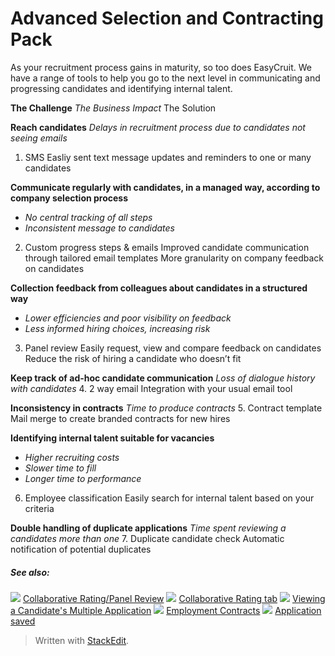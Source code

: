 # Advanced Selection and Contracting Pack

As your recruitment process gains in maturity, so too does EasyCruit. We have a range of tools to help you go to the next level in communicating and progressing candidates and identifying internal talent.

**The Challenge**
*The Business Impact*
The Solution

**Reach candidates**
*Delays in recruitment process due to candidates not seeing emails*
1. SMS
Easliy sent text message updates and reminders to one or many candidates

**Communicate regularly with candidates, in a managed way, according to company selection process**
- *No central tracking of all steps*
- *Inconsistent message to candidates*
2. Custom progress steps & emails
Improved candidate communication through tailored email templates
More granularity on company feedback on candidates

**Collection feedback from colleagues about candidates in a structured way**
- *Lower efficiencies and poor visibility on feedback*
- *Less informed hiring choices, increasing risk*
3. Panel review
Easily request, view and compare feedback on candidates
Reduce the risk of hiring a candidate who doesn’t fit

**Keep track of ad-hoc candidate communication**
*Loss of dialogue history with candidates*
4. 2 way email
Integration with your usual email tool

**Inconsistency in contracts**
*Time to produce contracts*
5. Contract template
Mail merge to create branded contracts for new hires

**Identifying internal talent suitable for vacancies**
- *Higher recruiting costs*
- *Slower time to fill*
- *Longer time to performance*
6. Employee classification
Easily search for internal talent based on your criteria

**Double handling of duplicate applications** 
*Time spent reviewing a candidates more than one*
7. Duplicate candidate check
Automatic notification of potential duplicates

##### See also:

![](../Resources/Images/icon-document-link.png) [Collaborative Rating/Panel Review](collaborative_rating_panel_review.htm)
![](../Resources/Images/icon-document-link.png) [Collaborative Rating tab](collaborative_rating_tab.htm)
![](../Resources/Images/icon-document-link.png) [Viewing a Candidate's Multiple Application](viewing_a_candidates_multiple_applications.htm)
![](../Resources/Images/icon-document-link.png) [Employment Contracts](employment_contacts.htm)
![](../Resources/Images/icon-document-link.png) [Application saved](application_saved.htm)


> Written with [StackEdit](https://stackedit.io/).
<!--stackedit_data:
eyJoaXN0b3J5IjpbLTU2MDk4OTUyMl19
-->